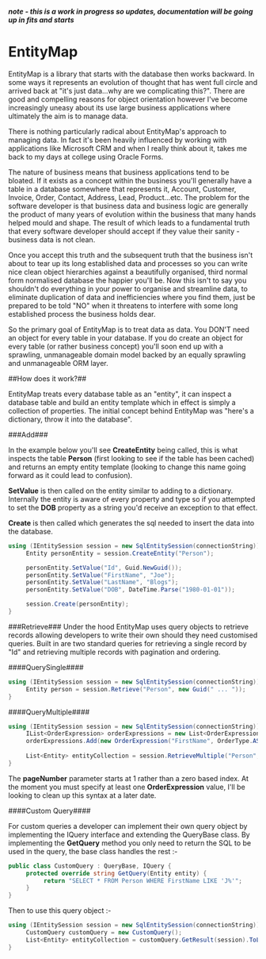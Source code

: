 ***note - this is a work in progress so updates, documentation will be going up in fits and starts***

# EntityMap

EntityMap is a library that starts with the database then works backward. In some ways it represents an evolution of thought that has went full circle and arrived back at "it's just data...why are we complicating this?". There are good and compelling reasons for object orientation however I've become increasingly uneasy about its use large business applications where ultimately the aim is to manage data. 

There is nothing particularly radical about EntityMap's approach to managing data. In fact it's been heavily influenced by working with applications like Microsoft CRM and when I really think about it, takes me back to my days at college using Oracle Forms. 

The nature of business means that business applications tend to be bloated. If it exists as a concept within the business you'll generally have a table in a database somewhere that represents it, Account, Customer, Invoice, Order, Contact, Address, Lead, Product...etc. The problem for the software developer is that business data and business logic are generally the product of many years of evolution within the business that many hands helped mould and shape. The result of which leads to a fundamental truth that every software developer should accept if they value their sanity - business data is not clean.

Once you accept this truth and the subsequent truth that the business isn't about to tear up its long established data and processes so you can write nice clean object hierarchies against a beautifully organised, third normal form normalised database the happier you'll be. Now this isn't to say you shouldn't do everything in your power to organise and streamline data, to eliminate duplication of data and inefficiencies where you find them, just be prepared to be told "NO" when it threatens to interfere with some long established process the business holds dear.

So the primary goal of EntityMap is to treat data as data. You DON'T need an object for every table in your database. If you do create an object for every table (or rather business concept) you'll soon end up with a sprawling, unmanageable domain model backed by an equally sprawling and unmanageable ORM layer.

##How does it work?##

EntityMap treats every database table as an "entity", it can inspect a database table and build an entity template which in effect is simply a collection of properties. The initial concept behind EntityMap was "here's a dictionary, throw it into the database".

###Add###

In the example below you'll see __CreateEntity__ being called, this is what inspects the table __Person__ (first looking to see if the table has been cached) and returns an empty entity template (looking to change this name going forward as it could lead to confusion).

__SetValue__ is then called on the entity similar to adding to a dictionary. Internally the entity is aware of every property and type so if you attempted to set the __DOB__ property as a string you'd receive an exception to that effect.

__Create__ is then called which generates the sql needed to insert the data into the database.

```csharp
using (IEntitySession session = new SqlEntitySession(connectionString)) {
     Entity personEntity = session.CreateEntity("Person");

     personEntity.SetValue("Id", Guid.NewGuid());
     personEntity.SetValue("FirstName", "Joe");
     personEntity.SetValue("LastName", "Blogs");
     personEntity.SetValue("DOB", DateTime.Parse("1980-01-01"));

     session.Create(personEntity);
}
```

###Retrieve###
Under the hood EntityMap uses query objects to retrieve records allowing developers to write their own should they need customised queries. Built in are two standard queries for retrieving a single record by "Id" and retrieving multiple records with pagination and ordering.

####QuerySingle####

```csharp
using (IEntitySession session = new SqlEntitySession(connectionString)) {
     Entity person = session.Retrieve("Person", new Guid(" ... "));
}
```

####QueryMultiple####

```csharp
using (IEntitySession session = new SqlEntitySession(connectionString)) {
     IList<OrderExpression> orderExpressions = new List<OrderExpression>();
     orderExpressions.Add(new OrderExpression("FirstName", OrderType.ASC));
     
     List<Entity> entityCollection = session.RetrieveMultiple("Person", 1, 50, orderExpressions).ToList();
}
```

The __pageNumber__ parameter starts at 1 rather than a zero based index. At the moment you must specify at least one __OrderExpression__ value, I'll be looking to clean up this syntax at a later date.

####Custom Query####

For custom queries a developer can implement their own query object by implementing the IQuery interface and extending the QueryBase class. By implementing the __GetQuery__ method you only need to return the SQL to be used in the query, the base class handles the rest  :-

```csharp
public class CustomQuery : QueryBase, IQuery {
     protected override string GetQuery(Entity entity) {
          return "SELECT * FROM Person WHERE FirstName LIKE 'J%'";
     }
}
```

Then to use this query object :-

```csharp
using (IEntitySession session = new SqlEntitySession(connectionString)) {
     CustomQuery customQuery = new CustomQuery();
     List<Entity> entityCollection = customQuery.GetResult(session).ToList();
}
```

